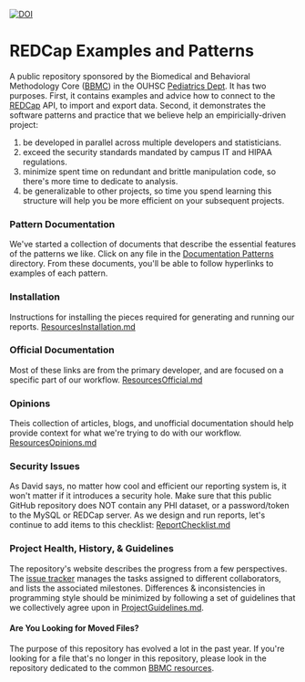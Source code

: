 [![DOI](https://zenodo.org/badge/4971/OuhscBbmc/RedcapExamplesAndPatterns.png)](http://dx.doi.org/10.5281/zenodo.11923)

REDCap Examples and Patterns
================

A public repository sponsored by the Biomedical and Behavioral Methodology Core ([BBMC](http://ouhsc.edu/bbmc/)) in the OUHSC [Pediatrics Dept](http://www.oumedicine.com/pediatrics).  It has two purposes.  First, it contains examples and advice how to connect to the [REDCap](http://www.project-redcap.org/) API, to import and export data.  Second, it demonstrates the software patterns and practice that we believe help an empiricially-driven project:

 1. be developed in parallel across multiple developers and statisticians.
 1. exceed the security standards mandated by campus IT and HIPAA regulations.
 1. minimize spent time on redundant and brittle manipulation code, so there's more time to dedicate to analysis.
 1. be generalizable to other projects, so time you spend learning this structure will help you be more efficient on your subsequent projects.

### Pattern Documentation
We've started a collection of documents that describe the essential features of the patterns we like. Click on any file in the [Documentation Patterns](./documentation_patterns/) directory.  From these documents, you'll be able to follow hyperlinks to examples of each pattern.

### Installation
Instructions for installing the pieces required for generating and running our reports. 
[ResourcesInstallation.md](https://github.com/OuhscBbmc/RedcapExamplesAndPatterns/blob/master/DocumentationGlobal/ResourcesInstallation.md)

### Official Documentation
Most of these links are from the primary developer, and are focused on a specific part of our workflow. 
[ResourcesOfficial.md](https://github.com/OuhscBbmc/RedcapExamplesAndPatterns/blob/master/DocumentationGlobal/ResourcesOfficial.md)

### Opinions
Theis collection of articles, blogs, and unofficial documentation should help provide context for what we're trying to do with our workflow. 
[ResourcesOpinions.md](https://github.com/OuhscBbmc/RedcapExamplesAndPatterns/blob/master/DocumentationGlobal/ResourcesOpinions.md)

### Security Issues
As David says, no matter how cool and efficient our reporting system is, it won't matter if it introduces a security hole.  Make sure that this public GitHub repository does NOT contain any PHI dataset, or a password/token to the MySQL or REDCap server.  As we design and run reports, let's continue to add items to this checklist:
[ReportChecklist.md](https://github.com/OuhscBbmc/RedcapExamplesAndPatterns/blob/master/DocumentationGlobal/ReportChecklist.md)

### Project Health, History, & Guidelines
The repository's website describes the progress from a few perspectives.  The [issue tracker](https://github.com/OuhscCcanMiechvEvaluation/Abcd/issues?state=open) manages the tasks assigned to different collaborators, and lists the associated milestones.  Differences & inconsistencies in programming style should be minimized by following a set of guidelines that we collectively agree upon in [ProjectGuidelines.md](https://github.com/OuhscBbmc/RedcapExamplesAndPatterns/blob/master/DocumentationGlobal/ProjectGuidelines.md).

#### Are You Looking for Moved Files?
The purpose of this repository has evolved a lot in the past year.  If you're looking for a file that's no longer in this repository, please look in the repository dedicated to the common [BBMC resources](https://github.com/OuhscBbmc/BbmcResources).
